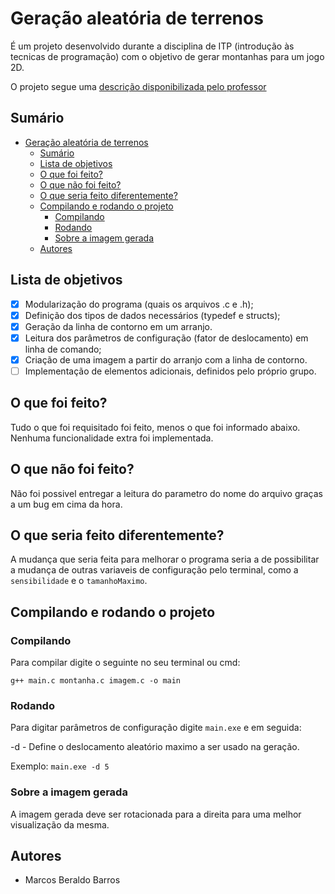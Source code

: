 # Geração aleatória de terrenos

É um projeto desenvolvido durante a disciplina de ITP (introdução às tecnicas de programação) com o objetivo de gerar montanhas para um jogo 2D.

O projeto segue uma [descrição disponibilizada pelo professor](https://docs.google.com/document/d/e/2PACX-1vSgt4OLf336SvjRw--C9oAjyL3PdF2aMeSXGcVoxPVGGizkGd8kIN4LG2m8EJ2L9IwAjTAdPs9NtanS/pub)

## Sumário

- [Geração aleatória de terrenos](#geração-aleatória-de-terrenos)
  - [Sumário](#sumário)
  - [Lista de objetivos](#lista-de-objetivos)
  - [O que foi feito?](#o-que-foi-feito)
  - [O que não foi feito?](#o-que-não-foi-feito)
  - [O que seria feito diferentemente?](#o-que-seria-feito-diferentemente)
  - [Compilando e rodando o projeto](#compilando-e-rodando-o-projeto)
    - [Compilando](#compilando)
    - [Rodando](#rodando)
    - [Sobre a imagem gerada](#sobre-a-imagem-gerada)
  - [Autores](#autores)


## Lista de objetivos

- [x] Modularização do programa (quais os arquivos .c e .h);
- [x] Definição dos tipos de dados necessários (typedef e structs);
- [x] Geração da linha de contorno em um arranjo.
- [x] Leitura dos parâmetros de configuração (fator de deslocamento) em linha de comando;
- [x] Criação de uma imagem a partir do arranjo com a linha de contorno.
- [ ] Implementação de elementos adicionais, definidos pelo próprio grupo.
  
## O que foi feito?
Tudo o que foi requisitado foi feito, menos o que foi informado abaixo. Nenhuma funcionalidade extra foi implementada.
## O que não foi feito?
Não foi possivel entregar a leitura do parametro do nome do arquivo graças a um bug em cima da hora.

## O que seria feito diferentemente?
A mudança que seria feita para melhorar o programa seria a de possibilitar a mudança de outras variaveis de configuração pelo terminal, como a `sensibilidade` e o `tamanhoMaximo`.

## Compilando e rodando o projeto
### Compilando
Para compilar digite o seguinte no seu terminal ou cmd:

```g++ main.c montanha.c imagem.c -o main```

### Rodando
Para digitar parâmetros de configuração digite `main.exe` e em seguida:

  -d <num> - Define o deslocamento aleatório maximo a ser usado na geração.

  Exemplo: `main.exe -d 5`

### Sobre a imagem gerada
A imagem gerada deve ser rotacionada para a direita para uma melhor visualização da mesma.

## Autores
- Marcos Beraldo Barros
